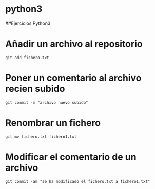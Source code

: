 # python3
##Ejercicios Python3

# Añadir un archivo al repositorio
	git add fichero.txt
# Poner un comentario al archivo recien subido
	git commit -m "archivo nuevo subido"
# Renombrar un fichero 
	git mv fichero.txt fichero1.txt
# Modificar el comentario de un archivo
	git commit -am "se ha modificado el fichero.txt a fichero1.txt"

